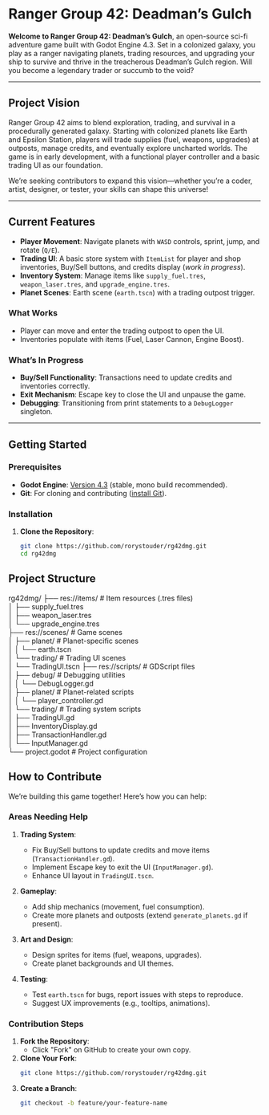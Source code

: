 # Ranger Group 42: Deadman’s Gulch

<!-- ![Game Logo](https://via.placeholder.com/150) <!-- Replace with your logo URL -->

**Welcome to Ranger Group 42: Deadman’s Gulch**, an open-source sci-fi adventure game built with Godot Engine 4.3. Set in a colonized galaxy, you play as a ranger navigating planets, trading resources, and upgrading your ship to survive and thrive in the treacherous Deadman’s Gulch region. Will you become a legendary trader or succumb to the void?

---

## Project Vision

Ranger Group 42 aims to blend exploration, trading, and survival in a procedurally generated galaxy. Starting with colonized planets like Earth and Epsilon Station, players will trade supplies (fuel, weapons, upgrades) at outposts, manage credits, and eventually explore uncharted worlds. The game is in early development, with a functional player controller and a basic trading UI as our foundation.

We’re seeking contributors to expand this vision—whether you’re a coder, artist, designer, or tester, your skills can shape this universe!

---

## Current Features

- **Player Movement**: Navigate planets with `WASD` controls, sprint, jump, and rotate (`Q/E`).
- **Trading UI**: A basic store system with `ItemList` for player and shop inventories, Buy/Sell buttons, and credits display (*work in progress*).
- **Inventory System**: Manage items like `supply_fuel.tres`, `weapon_laser.tres`, and `upgrade_engine.tres`.
- **Planet Scenes**: Earth scene (`earth.tscn`) with a trading outpost trigger.

### What Works
- Player can move and enter the trading outpost to open the UI.
- Inventories populate with items (Fuel, Laser Cannon, Engine Boost).

### What’s In Progress
- **Buy/Sell Functionality**: Transactions need to update credits and inventories correctly.
- **Exit Mechanism**: Escape key to close the UI and unpause the game.
- **Debugging**: Transitioning from print statements to a `DebugLogger` singleton.

---

## Getting Started

### Prerequisites
- **Godot Engine**: [Version 4.3](https://godotengine.org/download) (stable, mono build recommended).
- **Git**: For cloning and contributing ([install Git](https://git-scm.com/downloads)).

### Installation
1. **Clone the Repository**:
   ```bash
   git clone https://github.com/rorystouder/rg42dmg.git
   cd rg42dmg

## Project Structure

rg42dmg/
├── res://items/                # Item resources (.tres files)  
│   ├── supply_fuel.tres  
│   ├── weapon_laser.tres  
│   └── upgrade_engine.tres  
├── res://scenes/              # Game scenes  
│   ├── planet/                # Planet-specific scenes  
│   │   └── earth.tscn  
│   └── trading/               # Trading UI scenes  
│       └── TradingUI.tscn
├── res://scripts/             # GDScript files  
│   ├── debug/                 # Debugging utilities  
│   │   └── DebugLogger.gd  
│   ├── planet/                # Planet-related scripts  
│   │   └── player_controller.gd  
│   └── trading/               # Trading system scripts  
│       ├── TradingUI.gd  
│       ├── InventoryDisplay.gd  
│       ├── TransactionHandler.gd  
│       └── InputManager.gd  
└── project.godot              # Project configuration  

## How to Contribute

We’re building this game together! Here’s how you can help:

### Areas Needing Help
1. **Trading System**:
   - Fix Buy/Sell buttons to update credits and move items (`TransactionHandler.gd`).
   - Implement Escape key to exit the UI (`InputManager.gd`).
   - Enhance UI layout in `TradingUI.tscn`.

2. **Gameplay**:
   - Add ship mechanics (movement, fuel consumption).
   - Create more planets and outposts (extend `generate_planets.gd` if present).

3. **Art and Design**:
   - Design sprites for items (fuel, weapons, upgrades).
   - Create planet backgrounds and UI themes.

4. **Testing**:
   - Test `earth.tscn` for bugs, report issues with steps to reproduce.
   - Suggest UX improvements (e.g., tooltips, animations).

### Contribution Steps
1. **Fork the Repository**:
   - Click "Fork" on GitHub to create your own copy.
2. **Clone Your Fork**:
   ```bash
   git clone https://github.com/rorystouder/rg42dmg.git
3. **Create a Branch**:
   ```bash
   git checkout -b feature/your-feature-name

